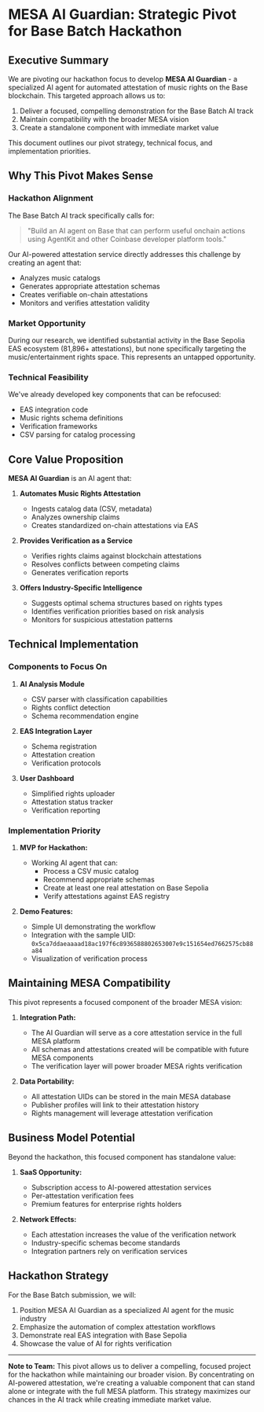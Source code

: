 # MESA AI Guardian: Strategic Pivot for Base Batch Hackathon

## Executive Summary

We are pivoting our hackathon focus to develop **MESA AI Guardian** - a specialized AI agent for automated attestation of music rights on the Base blockchain. This targeted approach allows us to:

1. Deliver a focused, compelling demonstration for the Base Batch AI track
2. Maintain compatibility with the broader MESA vision
3. Create a standalone component with immediate market value

This document outlines our pivot strategy, technical focus, and implementation priorities.

## Why This Pivot Makes Sense

### Hackathon Alignment
The Base Batch AI track specifically calls for:
> "Build an AI agent on Base that can perform useful onchain actions using AgentKit and other Coinbase developer platform tools."

Our AI-powered attestation service directly addresses this challenge by creating an agent that:
- Analyzes music catalogs
- Generates appropriate attestation schemas
- Creates verifiable on-chain attestations
- Monitors and verifies attestation validity

### Market Opportunity
During our research, we identified substantial activity in the Base Sepolia EAS ecosystem (81,896+ attestations), but none specifically targeting the music/entertainment rights space. This represents an untapped opportunity.

### Technical Feasibility
We've already developed key components that can be refocused:
- EAS integration code
- Music rights schema definitions
- Verification frameworks
- CSV parsing for catalog processing

## Core Value Proposition

**MESA AI Guardian** is an AI agent that:

1. **Automates Music Rights Attestation**
   - Ingests catalog data (CSV, metadata)
   - Analyzes ownership claims
   - Creates standardized on-chain attestations via EAS

2. **Provides Verification as a Service**
   - Verifies rights claims against blockchain attestations
   - Resolves conflicts between competing claims
   - Generates verification reports

3. **Offers Industry-Specific Intelligence**
   - Suggests optimal schema structures based on rights types
   - Identifies verification priorities based on risk analysis
   - Monitors for suspicious attestation patterns

## Technical Implementation

### Components to Focus On

1. **AI Analysis Module**
   - CSV parser with classification capabilities
   - Rights conflict detection
   - Schema recommendation engine

2. **EAS Integration Layer**
   - Schema registration 
   - Attestation creation
   - Verification protocols

3. **User Dashboard**
   - Simplified rights uploader
   - Attestation status tracker
   - Verification reporting

### Implementation Priority

1. **MVP for Hackathon:**
   - Working AI agent that can:
     - Process a CSV music catalog
     - Recommend appropriate schemas
     - Create at least one real attestation on Base Sepolia
     - Verify attestations against EAS registry

2. **Demo Features:**
   - Simple UI demonstrating the workflow
   - Integration with the sample UID: `0x5ca7ddaeaaaad18ac197f6c8936588802653007e9c151654ed7662575cb88a84`
   - Visualization of verification process

## Maintaining MESA Compatibility

This pivot represents a focused component of the broader MESA vision:

1. **Integration Path:**
   - The AI Guardian will serve as a core attestation service in the full MESA platform
   - All schemas and attestations created will be compatible with future MESA components
   - The verification layer will power broader MESA rights verification

2. **Data Portability:**
   - All attestation UIDs can be stored in the main MESA database
   - Publisher profiles will link to their attestation history
   - Rights management will leverage attestation verification

## Business Model Potential

Beyond the hackathon, this focused component has standalone value:

1. **SaaS Opportunity:**
   - Subscription access to AI-powered attestation services
   - Per-attestation verification fees
   - Premium features for enterprise rights holders

2. **Network Effects:**
   - Each attestation increases the value of the verification network
   - Industry-specific schemas become standards
   - Integration partners rely on verification services

## Hackathon Strategy

For the Base Batch submission, we will:

1. Position MESA AI Guardian as a specialized AI agent for the music industry
2. Emphasize the automation of complex attestation workflows
3. Demonstrate real EAS integration with Base Sepolia
4. Showcase the value of AI for rights verification

---

**Note to Team:** This pivot allows us to deliver a compelling, focused project for the hackathon while maintaining our broader vision. By concentrating on AI-powered attestation, we're creating a valuable component that can stand alone or integrate with the full MESA platform. This strategy maximizes our chances in the AI track while creating immediate market value. 